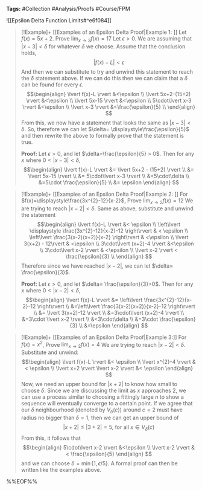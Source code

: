 **Tags:** #Collection #Analysis/Proofs #Course/FPM 

![[Epsilon Delta Function Limits#^e6f084]]

> [!Example]+ [[Examples of an Epsilon Delta Proof|Example 1: ]] Let $f(x)=5x+2$. Prove $\displaystyle\lim_{x \to 3}f(x)=17$
> Let $\epsilon>0$. We are assuming that $\lvert x-3 \rvert < \delta$ for whatever $\delta$ we choose. Assume that the conclusion holds,
> $$\lvert f(x)-L \rvert < \epsilon $$
> And then we can substitute to try and unwind this statement to reach the $\delta$ statement above. If we can do this then we can claim that a $\delta$ can be found for every $\epsilon$.
> $$\begin{align}
\lvert f(x)-L \rvert &<\epsilon \\
\lvert 5x+2-(15+2) \rvert &<\epsilon \\
\lvert 5x-15 \rvert &<\epsilon \\
5\cdot\lvert x-3 \rvert &<\epsilon \\
\lvert x-3 \rvert &<\frac{\epsilon}{5} \\
\end{align}
> $$
> From this, we now have a statement that looks the same as $\lvert x-3 \rvert<\delta$. So, therefore we can let $\delta= \displaystyle\frac{\epsilon}{5}$ and then rewrite the above to formally prove that the statement is true.
> 
> **Proof:** Let $\epsilon>0$, and let $\delta=\frac{\epsilon}{5} > 0$. Then for any $x$ where $0<\lvert x-3 \rvert < \delta$,
> $$\begin{align}
\lvert f(x)-L \rvert &= \lvert 5x+2 - (15+2) \rvert \\
&= \lvert 5x-15 \rvert  \\
&= 5\cdot\lvert x-3 \rvert  \\
&<5\cdot\delta \\
&=5\cdot \frac{\epsilon}{5} \\
&= \epsilon
\end{align}
> $$

> [!Example]+ [[Examples of an Epsilon Delta Proof|Example 2: ]] For $f(x)=\displaystyle\frac{3x^{2}-12}{x-2}$, Prove $\displaystyle\lim_{x \to 2}f(x)=12$
> We are trying to reach $\lvert x-2 \rvert<\delta$. Same as above, substitute and unwind the statement
> $$\begin{align}
\lvert f(x)-L \rvert &< \epsilon \\
\left\lvert  \displaystyle \frac{3x^{2}-12}{x-2}-12 \right\rvert  & < \epsilon \\
\left\lvert  \frac{3(x-2)(x+2)}{x-2} \right\rvert  & <\epsilon \\
\lvert 3(x+2) - 12\rvert  & <\epsilon \\
3\cdot\lvert (x+2)-4 \rvert &<\epsilon \\
 3\cdot\lvert x-2 \rvert & <\epsilon \\
\lvert x-2 \rvert < \frac{\epsilon}{3} \\
\end{align}
> $$
> Therefore since we have reached $\lvert x-2 \rvert$, we can let $\delta= \frac{\epsilon}{3}$.
> 
> **Proof:** Let $\epsilon>0$, and let $\delta= \frac{\epsilon}{3}>0$. Then for any $x$ where $0<\lvert x-2 \rvert<\delta$,
> $$\begin{align}
\lvert f(x)-L \rvert &= \left\lvert  \frac{3x^{2}-12}{x-2}-12  \right\rvert  \\
&=\left\lvert  \frac{3(x-2)(x+2)}{x-2}-12 \right\rvert  \\
&= \lvert 3(x+2)-12 \rvert \\
&=3\cdot\lvert (x+2)-4 \rvert \\
&=3\cdot \lvert x-2 \rvert \\
&<3\cdot\delta \\
&=3\cdot \frac{\epsilon}{3} \\
&=\epsilon
\end{align}
> $$

> [!Example]+ [[Examples of an Epsilon Delta Proof|Example 3:]] For $f(x)=x^{2}$, Prove $\displaystyle\lim_{x \to 2}f(x)=4$
> We are trying to reach $\lvert x-2 \rvert < \delta$. Substitute and unwind:
> $$\begin{align}
\lvert f(x)-L \rvert &< \epsilon \\
\lvert x^{2}-4 \rvert &< \epsilon \\
\lvert x+2 \rvert \lvert x-2 \rvert &< \epsilon
\end{align}
> $$
> Now, we need an upper bound for $\lvert x+2 \rvert$ to know how small to choose $\delta$. Since we are discussing the limit as $x$ approaches $2$, we can use a process similar to choosing a fittingly large $n$ to show a sequence will eventually converge to a certain point. If we agree that our $\delta$ neighbourhood (denoted by $V_{\delta}(c)$) around $c=2$ must have radius no bigger than $\delta=1$, then we can get an upper bound of
> $$\lvert x+2 \rvert \le \lvert 3+2 \rvert =5\text{, for all } x \in V_{\delta}(c)$$
> From this, it follows that
> $$\begin{align}
5\cdot\lvert x-2 \rvert &<\epsilon \\
\lvert x-2 \rvert &< \frac{\epsilon}{5}
\end{align}
> $$
> and we can choose $\delta=\min{\{1, \epsilon/5}\}$. A formal proof can then be written like the examples above.


%%EOF%%